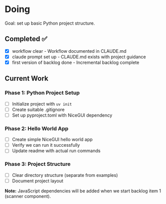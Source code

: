 # Doing

Goal: set up basic Python project structure.

## Completed ✅

- [x] workflow clear - Workflow documented in CLAUDE.md
- [x] claude prompt set up - CLAUDE.md exists with project guidance  
- [x] first version of backlog done - Incremental backlog complete

## Current Work

### Phase 1: Python Project Setup

- [ ] Initialize project with `uv init`
- [ ] Create suitable .gitignore
- [ ] Set up pyproject.toml with NiceGUI dependency

### Phase 2: Hello World App

- [ ] Create simple NiceGUI hello world app
- [ ] Verify we can run it successfully
- [ ] Update readme with actual run commands

### Phase 3: Project Structure

- [ ] Clear directory structure (separate from examples)
- [ ] Document project layout

**Note:** JavaScript dependencies will be added when we start backlog item 1 (scanner component).
